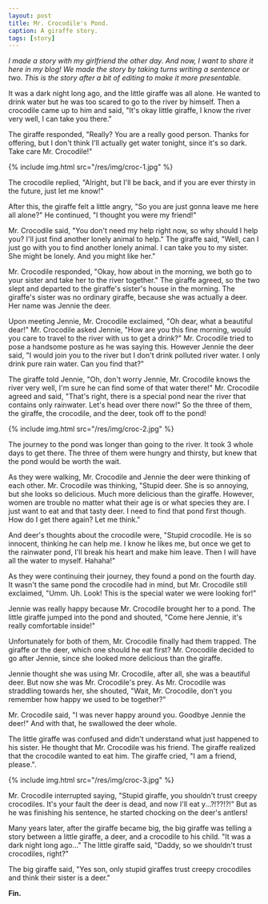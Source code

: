 ```yaml
---
layout: post
title: Mr. Crocodile's Pond.
caption: A giraffe story.
tags: [story]
---
```

*I made a story with my girlfriend the other day. And now, I want to share it
here in my blog! We made the story by taking turns writing a sentence or two.
This is the story after a bit of editing to make it more presentable.*

It was a dark night long ago, and the little giraffe was all alone. He wanted to drink
water but he was too scared to go to the river by himself. Then a crocodile
came up to him and said, "It's okay little giraffe, I know the river very well,
I can take you there."

The giraffe responded, "Really? You are a really good person. Thanks for
offering, but I don't think I'll actually get water tonight, since it's so
dark. Take care Mr. Crocodile!"

{% include img.html src="/res/img/croc-1.jpg" %}

The crocodile replied, "Alright, but I'll be back, and if you are ever thirsty
in the future, just let me know!"

After this, the giraffe felt a little angry, "So you are just gonna leave me
here all alone?" He continued, "I thought you were my friend!"

Mr. Crocodile said, "You don't need my help right now, so why should I help
you? I'll just find another lonely animal to help." The giraffe said, "Well,
can I just go with you to find another lonely animal. I can take you to my
sister. She might be lonely. And you might like her."

Mr. Crocodile responded, "Okay, how about in the morning, we both go to your
sister and take her to the river together." The giraffe agreed, so the two
slept and departed to the giraffe's sister's house in the morning. The
giraffe's sister was no ordinary giraffe, because she was actually a deer. Her
name was Jennie the deer.

Upon meeting Jennie, Mr. Crocodile exclaimed, "Oh dear, what a beautiful dear!"
Mr. Crocodile asked Jennie, "How are you this fine morning, would you care to
travel to the river with us to get a drink?" Mr. Crocodile tried to pose a
handsome posture as he was saying this. However Jennie the deer said, "I would
join you to the river but I don't drink polluted river water. I only drink pure
rain water. Can you find that?"

The giraffe told Jennie, "Oh, don't worry Jennie, Mr. Crocodile knows the river
very well, I'm sure he can find some of that water there!" Mr. Crocodile agreed
and said, "That's right, there is a special pond near the river that contains
only rainwater. Let's head over there now!" So the three of them, the giraffe,
the crocodile, and the deer, took off to the pond!

{% include img.html src="/res/img/croc-2.jpg" %}

The journey to the pond was longer than going to the river. It took 3 whole
days to get there. The three of them were hungry and thirsty, but knew that the
pond would be worth the wait.

As they were walking, Mr. Crocodile and Jennie the deer were thinking of each
other. Mr. Crocodile was thinking, "Stupid deer. She is so annoying, but she
looks so delicious. Much more delicious than the giraffe. However, women are
trouble no matter what their age is or what species they are. I just want to
eat and that tasty deer. I need to find that pond first though. How do I get
there again? Let me think."

And deer's thoughts about the crocodile were, "Stupid crocodile. He is so
innocent, thinking he can help me. I know he likes me, but once we get to the
rainwater pond, I'll break his heart and make him leave. Then I will have all
the water to myself. Hahaha!"

As they were continuing their journey, they found a pond on the fourth day. It
wasn't the same pond the crocodile had in mind, but Mr. Crocodile still
exclaimed, "Umm. Uh. Look! This is the special water we were looking for!"

Jennie was really happy because Mr. Crocodile brought her to a pond. The little
giraffe jumped into the pond and shouted, "Come here Jennie, it's really
comfortable inside!"

Unfortunately for both of them, Mr. Crocodile finally had them trapped. The
giraffe or the deer, which one should he eat first? Mr. Crocodile decided to go
after Jennie, since she looked more delicious than the giraffe.

Jennie thought she was using Mr. Crocodile, after all, she was a beautiful
deer. But now she was Mr. Crocodile's prey. As Mr. Crocodile was straddling
towards her, she shouted, "Wait, Mr. Crocodile, don't you remember how happy we
used to be together?"

Mr. Crocodile said, "I was never happy around you. Goodbye Jennie the deer!"
And with that, he swallowed the deer whole.

The little giraffe was confused and didn't understand what just happened to his
sister. He thought that Mr. Crocodile was his friend. The giraffe realized that
the crocodile wanted to eat him. The giraffe cried, "I am a friend, please.".

{% include img.html src="/res/img/croc-3.jpg" %}

Mr. Crocodile interrupted saying, "Stupid giraffe, you shouldn't trust creepy
crocodiles. It's your fault the deer is dead, and now I'll eat y...?!??!?!" But
as he was finishing his sentence, he started chocking on the deer's antlers!

Many years later, after the giraffe became big, the big giraffe was telling a
story between a little giraffe, a deer, and a crocodile to his child. "It was a
dark night long ago..." The little giraffe said, "Daddy, so we shouldn't trust
crocodiles, right?"

The big giraffe said, "Yes son, only stupid giraffes trust creepy crocodiles
and think their sister is a deer."

**Fin.**
